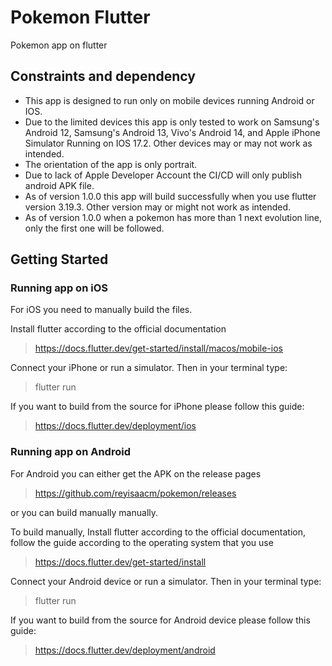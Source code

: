 # Pokemon Flutter

Pokemon app on flutter

## Constraints and dependency
- This app is designed to run only on mobile devices running Android or IOS.
- Due to the limited devices this app is only tested to work on Samsung's Android 12, Samsung's Android 13, Vivo's Android 14, and Apple iPhone Simulator Running on IOS 17.2. Other devices may or may not work as intended.
- The orientation of the app is only portrait.
- Due to lack of Apple Developer Account the CI/CD will only publish android APK file.
- As of version 1.0.0 this app will build successfully when you use flutter version 3.19.3. Other version may or might not work as intended.
- As of version 1.0.0 when a pokemon has more than 1 next evolution line, only the first one will be followed.

## Getting Started

### Running app on iOS
For iOS you need to manually build the files.

Install flutter according to the official documentation
> https://docs.flutter.dev/get-started/install/macos/mobile-ios

Connect your iPhone or run a simulator. Then in your terminal type:
> flutter run

If you want to build from the source for iPhone please follow this guide:
> https://docs.flutter.dev/deployment/ios

### Running app on Android
For Android you can either get the APK on the release pages 
> https://github.com/reyisaacm/pokemon/releases

or you can build manually manually.

To build manually, Install flutter according to the official documentation, follow the guide according to the operating system that you use
> https://docs.flutter.dev/get-started/install

Connect your Android device or run a simulator. Then in your terminal type:
> flutter run

If you want to build from the source for Android device please follow this guide:
> https://docs.flutter.dev/deployment/android